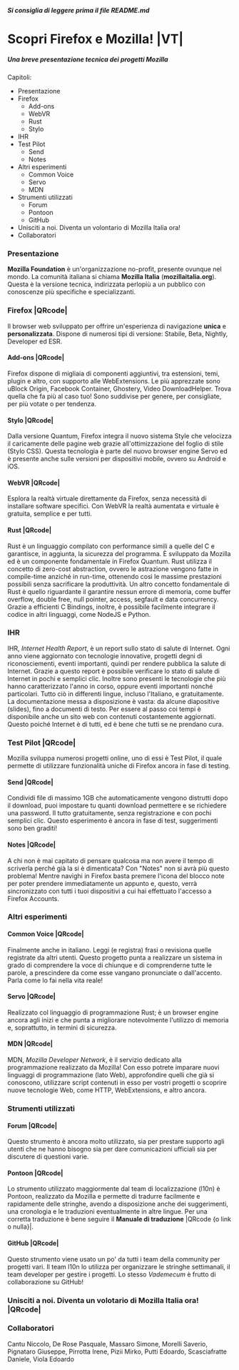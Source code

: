 **_Si consiglia di leggere prima il file README.md_**

# Scopri Firefox e Mozilla!  |VT|

##### Una breve presentazione tecnica dei progetti Mozilla

Capitoli:
* Presentazione
* Firefox
    * Add-ons
    * WebVR
    * Rust
    * Stylo
* IHR
* Test Pilot
    * Send
    * Notes
* Altri esperimenti
    * Common Voice
    * Servo
    * MDN
* Strumenti utilizzati
    * Forum
    * Pontoon
    * GitHub
* Unisciti a noi. Diventa un volontario di Mozilla Italia ora!
* Collaboratori

### Presentazione
**Mozilla Foundation** è un'organizzazione no-profit, presente ovunque nel mondo. La comunità italiana si chiama **Mozilla Italia** (**mozillaitalia.org**).
Questa è la versione tecnica, indirizzata perlopiù a un pubblico con conoscenze più specifiche e specializzanti.

### Firefox |QRcode|
Il browser web sviluppato per offrire un'esperienza di navigazione **unica** e **personalizzata**.
Dispone di numerosi tipi di versione: Stabile, Beta, Nightly, Developer ed ESR.

#### Add-ons |QRcode|
Firefox dispone di migliaia di componenti aggiuntivi, tra estensioni, temi, plugin e altro, con supporto alle WebExtensions.
Le più apprezzate sono uBlock Origin, Facebook Container, Ghostery, Video DownloadHelper.
Trova quella che fa più al caso tuo!
Sono suddivise per genere, per consigliate, per più votate o per tendenza.

#### Stylo |QRcode|
Dalla versione Quantum, Firefox integra il nuovo sistema Style che velocizza il caricamente delle pagine web grazie all'ottimizzazione del foglio di stile (Stylo CSS).
Questa tecnologia è parte del nuovo browser engine Servo ed è presente anche sulle versioni per dispositivi mobile, ovvero su Android e iOS.  

#### WebVR |QRcode|
Esplora la realtà virtuale direttamente da Firefox, senza necessità di installare software specifici. Con WebVR la realtà aumentata e virtuale è gratuita, semplice e per tutti.

#### Rust |QRcode|
Rust è un linguaggio compilato con performance simili a quelle del C e garantisce, in aggiunta, la sicurezza del programma. È sviluppato da Mozilla ed è un componente fondamentale in Firefox Quantum.
Rust utilizza il concetto di zero-cost abstraction, ovvero le astrazione vengono fatte in compile-time anziché in run-time, ottenendo così le massime prestazioni possibili senza sacrificare la produttività.
Un altro concetto fondamentale di Rust è quello riguardante il garantire nessun errore di memoria, come buffer overflow, double free, null pointer, access, segfault e data concurrency.
Grazie a efficienti C Bindings, inoltre, è possibile facilmente integrare il codice in altri linguaggi, come NodeJS e Python.

### IHR
IHR, _Internet Health Report_, è un report sullo stato di salute di Internet. Ogni anno viene aggiornato con tecnologie innovative, progetti degni di riconosciementi, eventi importanti, quindi per rendere pubblica la salute di Internet.
Grazie a questo report è possibile verificare lo stato di salute di Internet in pochi e semplici clic. Inoltre sono presenti le tecnologie che più hanno caratterizzato l'anno in corso, oppure eventi importanti nonché particolari.
Tutto ciò in differenti lingue, incluso l'Italiano, e gratuitamente.
La documentazione messa a disposizione è vasta: da alcune diapositive (slides), fino a documenti di testo. Per essere al passo coi tempi è disponibile anche un sito web con contenuti costantemente aggiornati.
Questo poiché Internet è di tutti, ed è bene che tutti se ne prendano cura. 

### Test Pilot |QRcode|
Mozilla sviluppa numerosi progetti online, uno di essi è Test Pilot, il quale permette di utilizzare funzionalità uniche di Firefox ancora in fase di testing.

#### Send |QRcode|
Condividi file di massimo 1GB che automaticamente vengono distrutti dopo il download, puoi impostare tu quanti download permettere e se richiedere una password.
Il tutto gratuitamente, senza registrazione e con pochi semplici clic.
Questo esperimento è ancora in fase di test, suggerimenti sono ben graditi!

#### Notes |QRcode|
A chi non è mai capitato di pensare qualcosa ma non avere il tempo di scriverla perché già la si è dimenticata?
Con "Notes" non si avrà più questo problema! Mentre navighi in Firefox basta premere l'icona del blocco note per poter prendere immediatamente un appunto e, questo, verrà sincronizzato con tutti i tuoi dispositivi a cui hai effettuato l'accesso a Firefox Accounts.

### Altri esperimenti

#### Common Voice |QRcode|
Finalmente anche in italiano. Leggi (e registra) frasi o revisiona quelle registrate da altri utenti. Questo progetto punta a realizzare un sistema in grado di comprendere la voce di chiunque e di comprenderne tutte le parole, a prescindere da come esse vangano pronunciate o dall'accento. Parla come lo fai nella vita reale!

#### Servo |QRcode|
Realizzato col linguaggio di programmazione Rust; è un browser engine ancora agli inizi e che punta a migliorare notevolmente l'utilizzo di memoria e, soprattutto, in termini di sicurezza.

#### MDN |QRcode|
MDN, _Mozilla Developer Network_, è il servizio dedicato alla programmazione realizzato da Mozilla! Con esso potrete imparare nuovi linguaggi di programmazione (lato Web), approfondire quelli che già si conoscono, utilizzare script contenuti in esso per vostri progetti o scoprire nuove tecnologie Web, come HTTP, WebExtensions, e altro ancora.

### Strumenti utilizzati

#### Forum |QRcode|
Questo strumento è ancora molto utilizzato, sia per prestare supporto agli utenti che ne hanno bisogno sia per dare comunicazioni ufficiali sia per discutere di questioni varie.

#### Pontoon |QRcode|
Lo strumento utilizzato maggiormente dal team di localizzazione (l10n) è Pontoon, realizzato da Mozilla e permette di tradurre facilmente e rapidamente delle stringhe, avendo a disposizione anche dei suggerimenti, una cronologia e le traduzioni eventualmente in altre lingue.
Per una corretta traduzione è bene seguire il **Manuale di traduzione** |QRcode {o link o nulla}|.

#### GitHub |QRcode|
Questo strumento viene usato un po' da tutti i team della community per progetti vari. Il team l10n lo utilizza per organizzare le stringhe settimanali, il team developer per gestire i progetti. Lo stesso _Vademecum_ è frutto di collaborazione su GitHub!

### Unisciti a noi. Diventa un volotario di Mozilla Italia ora! |QRcode|

### Collaboratori

Cantu Niccolo, De Rose Pasquale, Massaro Simone, Morelli Saverio, Pignataro Giuseppe, Pirrotta Irene, Pizii Mirko, Putti Edoardo, Scasciafratte Daniele, Viola Edoardo
